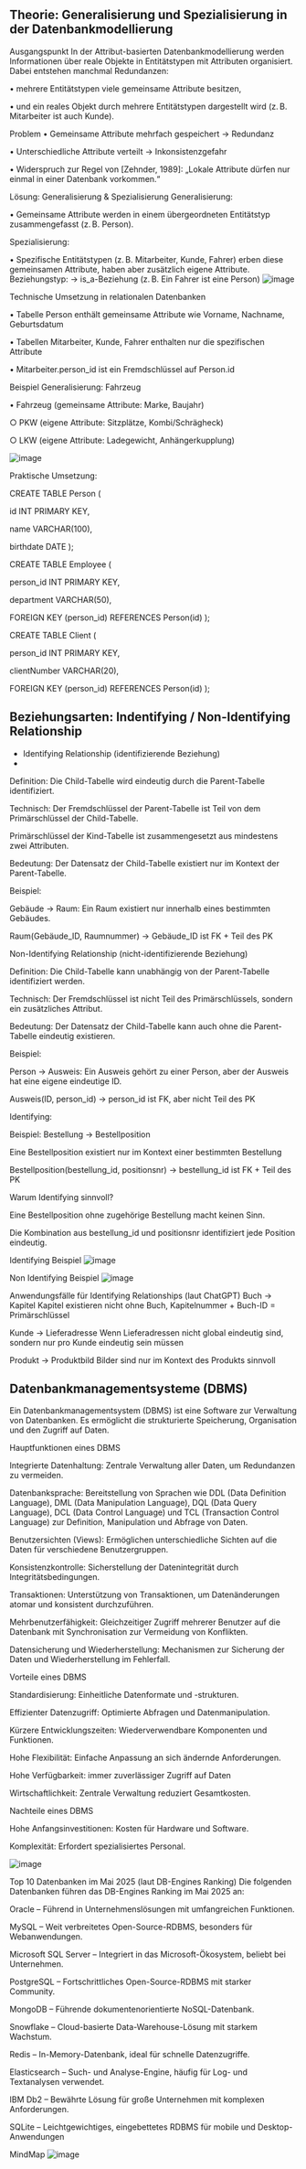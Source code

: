 ## Theorie: Generalisierung und Spezialisierung in der Datenbankmodellierung
 Ausgangspunkt
In der Attribut-basierten Datenbankmodellierung werden Informationen über reale Objekte in Entitätstypen mit Attributen organisiert. Dabei entstehen manchmal Redundanzen:

• mehrere Entitätstypen viele gemeinsame Attribute besitzen,

• und ein reales Objekt durch mehrere Entitätstypen dargestellt wird (z. B. Mitarbeiter ist auch Kunde).

Problem
• Gemeinsame Attribute mehrfach gespeichert → Redundanz
 
• Unterschiedliche Attribute verteilt → Inkonsistenzgefahr
 
• Widerspruch zur Regel von [Zehnder, 1989]: „Lokale Attribute dürfen nur einmal in einer Datenbank vorkommen.“

Lösung: Generalisierung & Spezialisierung
Generalisierung:

• Gemeinsame Attribute werden in einem übergeordneten Entitätstyp zusammengefasst (z. B. Person).

Spezialisierung:

• Spezifische Entitätstypen (z. B. Mitarbeiter, Kunde, Fahrer) erben diese gemeinsamen Attribute, haben aber zusätzlich eigene Attribute.
Beziehungstyp:
→ is_a-Beziehung (z. B. Ein Fahrer ist eine Person)
![image](https://github.com/user-attachments/assets/b3e65d2a-dbf1-4610-930f-23ed769cddfb)


 Technische Umsetzung in relationalen Datenbanken

• Tabelle Person enthält gemeinsame Attribute wie Vorname, Nachname, Geburtsdatum

• Tabellen Mitarbeiter, Kunde, Fahrer enthalten nur die spezifischen Attribute

• Mitarbeiter.person_id ist ein Fremdschlüssel auf Person.id

Beispiel Generalisierung: Fahrzeug
	
 • Fahrzeug (gemeinsame Attribute: Marke, Baujahr)
	
  ○ PKW (eigene Attribute: Sitzplätze, Kombi/Schrägheck)
	
  ○ LKW (eigene Attribute: Ladegewicht, Anhängerkupplung)


![image](https://github.com/user-attachments/assets/17f80d3b-4951-4c77-bfc0-edea37c5d0e5)

Praktische Umsetzung:

CREATE TABLE Person (
  
  id INT PRIMARY KEY,
  
  name VARCHAR(100),
  
  birthdate DATE
);

CREATE TABLE Employee (
  
  person_id INT PRIMARY KEY,
  
  department VARCHAR(50),
  
  FOREIGN KEY (person_id) REFERENCES Person(id)
);

CREATE TABLE Client (
  
  person_id INT PRIMARY KEY,
  
  clientNumber VARCHAR(20),
  
  FOREIGN KEY (person_id) REFERENCES Person(id)
);

## Beziehungsarten: Indentifying / Non-Identifying Relationship
- Identifying Relationship (identifizierende Beziehung)
- 
Definition: Die Child-Tabelle wird eindeutig durch die Parent-Tabelle identifiziert.

Technisch: Der Fremdschlüssel der Parent-Tabelle ist Teil von dem Primärschlüssel der Child-Tabelle.

Primärschlüssel der Kind-Tabelle ist zusammengesetzt aus mindestens zwei Attributen.

Bedeutung: Der Datensatz der Child-Tabelle existiert nur im Kontext der Parent-Tabelle.

Beispiel:

Gebäude → Raum: Ein Raum existiert nur innerhalb eines bestimmten Gebäudes.

Raum(Gebäude_ID, Raumnummer) → Gebäude_ID ist FK + Teil des PK

Non-Identifying Relationship (nicht-identifizierende Beziehung)

Definition: Die Child-Tabelle kann unabhängig von der Parent-Tabelle identifiziert werden.

Technisch: Der Fremdschlüssel ist nicht Teil des Primärschlüssels, sondern ein zusätzliches Attribut.

Bedeutung: Der Datensatz der Child-Tabelle kann auch ohne die Parent-Tabelle eindeutig existieren.

Beispiel:

Person → Ausweis: Ein Ausweis gehört zu einer Person, aber der Ausweis hat eine eigene eindeutige ID.

Ausweis(ID, person_id) → person_id ist FK, aber nicht Teil des PK

Identifying: 

Beispiel: Bestellung → Bestellposition

Eine Bestellposition existiert nur im Kontext einer bestimmten Bestellung

Bestellposition(bestellung_id, positionsnr) → bestellung_id ist FK + Teil des PK

Warum Identifying sinnvoll?

Eine Bestellposition ohne zugehörige Bestellung macht keinen Sinn.

Die Kombination aus bestellung_id und positionsnr identifiziert jede Position eindeutig.


Identifying Beispiel
![image](https://github.com/user-attachments/assets/2ea71f36-2651-42ac-8461-bf7cdb4a1e3e)

Non Identifying Beispiel
![image](https://github.com/user-attachments/assets/351f171a-13fa-4135-9436-36594a0fc499)

Anwendungsfälle für Identifying Relationships (laut ChatGPT)
Buch → Kapitel
Kapitel existieren nicht ohne Buch, Kapitelnummer + Buch-ID = Primärschlüssel

Kunde → Lieferadresse
Wenn Lieferadressen nicht global eindeutig sind, sondern nur pro Kunde eindeutig sein müssen

Produkt → Produktbild
Bilder sind nur im Kontext des Produkts sinnvoll


## Datenbankmanagementsysteme (DBMS)

Ein Datenbankmanagementsystem (DBMS) ist eine Software zur Verwaltung von Datenbanken. Es ermöglicht die strukturierte Speicherung, Organisation und den Zugriff auf Daten.

Hauptfunktionen eines DBMS

Integrierte Datenhaltung: Zentrale Verwaltung aller Daten, um Redundanzen zu vermeiden.

Datenbanksprache: Bereitstellung von Sprachen wie DDL (Data Definition Language), DML (Data Manipulation Language), DQL (Data Query Language), DCL (Data Control Language) und TCL (Transaction Control Language) zur Definition, Manipulation und Abfrage von Daten.

Benutzersichten (Views): Ermöglichen unterschiedliche Sichten auf die Daten für verschiedene Benutzergruppen.

Konsistenzkontrolle: Sicherstellung der Datenintegrität durch Integritätsbedingungen.

Transaktionen: Unterstützung von Transaktionen, um Datenänderungen atomar und konsistent durchzuführen.

Mehrbenutzerfähigkeit: Gleichzeitiger Zugriff mehrerer Benutzer auf die Datenbank mit Synchronisation zur Vermeidung von Konflikten.

Datensicherung und Wiederherstellung: Mechanismen zur Sicherung der Daten und Wiederherstellung im Fehlerfall.

Vorteile eines DBMS

Standardisierung: Einheitliche Datenformate und -strukturen.

Effizienter Datenzugriff: Optimierte Abfragen und Datenmanipulation.

Kürzere Entwicklungszeiten: Wiederverwendbare Komponenten und Funktionen.

Hohe Flexibilität: Einfache Anpassung an sich ändernde Anforderungen.

Hohe Verfügbarkeit: immer zuverlässiger Zugriff auf Daten 

Wirtschaftlichkeit: Zentrale Verwaltung reduziert Gesamtkosten.

Nachteile eines DBMS

Hohe Anfangsinvestitionen: Kosten für Hardware und Software.

Komplexität: Erfordert spezialisiertes Personal.

![image](https://github.com/user-attachments/assets/825162c7-8727-4d03-9f92-d7f641cd2a36)

Top 10 Datenbanken im Mai 2025 (laut DB-Engines Ranking)
Die folgenden Datenbanken führen das DB-Engines Ranking im Mai 2025 an:

Oracle – Führend in Unternehmenslösungen mit umfangreichen Funktionen.

MySQL – Weit verbreitetes Open-Source-RDBMS, besonders für Webanwendungen.

Microsoft SQL Server – Integriert in das Microsoft-Ökosystem, beliebt bei Unternehmen.

PostgreSQL – Fortschrittliches Open-Source-RDBMS mit starker Community.

MongoDB – Führende dokumentenorientierte NoSQL-Datenbank.

Snowflake – Cloud-basierte Data-Warehouse-Lösung mit starkem Wachstum.

Redis – In-Memory-Datenbank, ideal für schnelle Datenzugriffe.

Elasticsearch – Such- und Analyse-Engine, häufig für Log- und Textanalysen verwendet.

IBM Db2 – Bewährte Lösung für große Unternehmen mit komplexen Anforderungen.

SQLite – Leichtgewichtiges, eingebettetes RDBMS für mobile und Desktop-Anwendungen

MindMap
![image](https://github.com/user-attachments/assets/dd330aef-2ba0-4e3d-9de8-5bd0f084e463)

